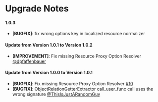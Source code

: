 # Upgrade Notes

#### 1.0.3
- **[BUGFIX]**: fix wrong options key in localized resource normalizer

#### Update from Version 1.0.1 to Version 1.0.2
- **[IMPROVEMENT]**: Fix missing Resource Proxy Option Resolver [@dpfaffenbauer](https://github.com/dachcom-digital/pimcore-dynamic-search-data-provider-trinity/pull/5)

#### Update from Version 1.0.0 to Version 1.0.1
- **[BUGFIX]**: Fix missing Resource Proxy Option Resolver [#10](https://github.com/dachcom-digital/pimcore-dynamic-search-data-provider-trinity/issues/10)
- **[BUGFIX]**: ObjectRelationGetterExtractor call_user_func call uses the wrong signature [@ThisIsJustARandomGuy](https://github.com/dachcom-digital/pimcore-dynamic-search-data-provider-trinity/issues/8)
